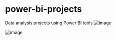 # power-bi-projects
 Data analysis projects using Power BI tools
 ![image](https://github.com/user-attachments/assets/4df737ad-ee43-455e-8c16-461951121b43)

 ![image](https://github.com/user-attachments/assets/530290c3-e7f7-49cc-8498-87e99c1fd454)


